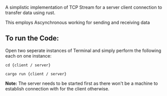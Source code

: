 A simplistic implementation of TCP Stream for a server client connection to transfer data using rust.

This employs Ascynchronous working for sending and receiving data 

## To run the Code:

Open two seperate instances of Terminal and simply perform the following each on one instance:

`cd {client / server}`

`cargo run {client / server}`

**Note:** The server needs to be started first as there won't be a machine to establish connection with for the client otherwise.
